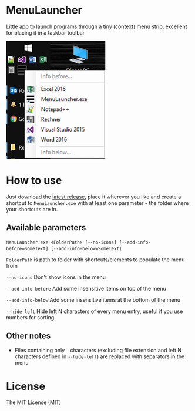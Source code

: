 # MenuLauncher
Little app to launch programs through a tiny (context) menu strip, excellent for placing it in a taskbar toolbar

![Screenshot](/publication_assets/screenshot1.png?raw=true "Screenshot")

# How to use
Just download the [latest release](https://github.com/berrnd/MenuLauncher/releases/latest), place it wherever you like and create a shortcut to `MenuLauncher.exe` with at least one parameter - the folder where your shortcuts are in.

## Available parameters
```MenuLauncher.exe <FolderPath> [--no-icons] [--add-info-before=SomeText] [--add-info-below=SomeText] ```

`FolderPath` is path to folder with shortcuts/elements to populate the menu from

`--no-icons` Don't show icons in the menu

`--add-info-before` Add some insensitive items on top of the menu

`--add-info-below` Add some insensitive items at the bottom of the menu

`--hide-left` Hide left N characters of every menu entry, useful if you use numbers for sorting

## Other notes
- Files containing only `-` characters (excluding file extension and left N characters defined in `--hide-left`) are replaced with separators in the menu

# License
The MIT License (MIT)
